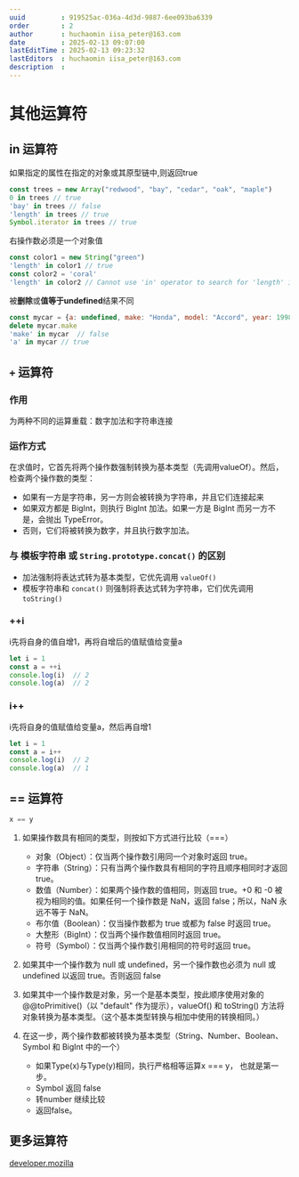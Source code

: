 ```yaml
---
uuid         : 919525ac-036a-4d3d-9887-6ee093ba6339
order        : 2
author       : huchaomin iisa_peter@163.com
date         : 2025-02-13 09:07:00
lastEditTime : 2025-02-13 09:23:32
lastEditors  : huchaomin iisa_peter@163.com
description  :
---
```

# 其他运算符

## in 运算符

如果指定的属性在指定的对象或其原型链中,则返回true

```javascript
const trees = new Array("redwood", "bay", "cedar", "oak", "maple")
0 in trees // true
'bay' in trees // false
'length' in trees // true
Symbol.iterator in trees // true
```

右操作数必须是一个对象值

```javascript
const color1 = new String("green")
'length' in color1 // true
const color2 = 'coral'
'length' in color2 // Cannot use 'in' operator to search for 'length' in coral
```

被**删除**或**值等于undefined**结果不同

```javascript
const mycar = {a: undefined, make: "Honda", model: "Accord", year: 1998}
delete mycar.make
'make' in mycar  // false
'a' in mycar // true
```

## `+` 运算符

### 作用

为两种不同的运算重载：数字加法和字符串连接

### 运作方式

在求值时，它首先将两个操作数强制转换为基本类型（先调用valueOf）。然后，检查两个操作数的类型：

- 如果有一方是字符串，另一方则会被转换为字符串，并且它们连接起来
- 如果双方都是 BigInt，则执行 BigInt 加法。如果一方是 BigInt 而另一方不是，会抛出 TypeError。
- 否则，它们将被转换为数字，并且执行数字加法。

### 与 模板字符串 或 `String.prototype.concat()` 的区别

- 加法强制将表达式转为基本类型，它优先调用 `valueOf()`
- 模板字符串和 `concat()` 则强制将表达式转为字符串，它们优先调用 `toString()`

### ++i

i先将自身的值自增1，再将自增后的值赋值给变量a

```javascript
let i = 1
const a = ++i
console.log(i)  // 2
console.log(a)  // 2
```

### i++

i先将自身的值赋值给变量a，然后再自增1

```javascript
let i = 1
const a = i++
console.log(i)  // 2
console.log(a)  // 1
```

## == 运算符

```javascript
x == y
```

1. 如果操作数具有相同的类型，则按如下方式进行比较（===）

    - 对象（Object）：仅当两个操作数引用同一个对象时返回 true。
    - 字符串（String）：只有当两个操作数具有相同的字符且顺序相同时才返回 true。
    - 数值（Number）：如果两个操作数的值相同，则返回 true。+0 和 -0 被视为相同的值。如果任何一个操作数是 NaN，返回 false；所以，NaN 永远不等于 NaN。
    - 布尔值（Boolean）：仅当操作数都为 true 或都为 false 时返回 true。
    - 大整形（BigInt）：仅当两个操作数值相同时返回 true。
    - 符号（Symbol）：仅当两个操作数引用相同的符号时返回 true。

2. 如果其中一个操作数为 null 或 undefined，另一个操作数也必须为 null 或 undefined 以返回 true。否则返回 false
3. 如果其中一个操作数是对象，另一个是基本类型，按此顺序使用对象的 @@toPrimitive()（以 "default" 作为提示），valueOf() 和 toString() 方法将对象转换为基本类型。（这个基本类型转换与相加中使用的转换相同。）
4. 在这一步，两个操作数都被转换为基本类型（String、Number、Boolean、Symbol 和 BigInt 中的一个）

    - 如果Type(x)与Type(y)相同，执行严格相等运算x === y， 也就是第一步。
    - Symbol 返回 false
    - 转number 继续比较
    - 返回false。

## 更多运算符

[developer.mozilla](https://developer.mozilla.org/zh-CN/docs/Web/JavaScript/Reference/Operators)
